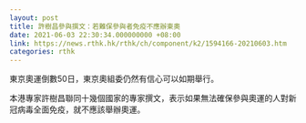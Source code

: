 ```yaml
---
layout: post
title: 許樹昌參與撰文：若難保參與者免疫不應辦東奧
date: 2021-06-03 22:30:34.000000000 +08:00
link: https://news.rthk.hk/rthk/ch/component/k2/1594166-20210603.htm
categories: rthk
---
```


東京奧運倒數50日，東京奧組委仍然有信心可以如期舉行。

本港專家許樹昌聯同十幾個國家的專家撰文，表示如果無法確保參與奧運的人對新冠病毒全面免疫，就不應該舉辦奧運。
